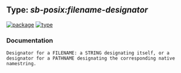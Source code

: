 ## Type: ***sb-posix:filename-designator***
[![package](https://img.shields.io/badge/Package-SB--POSIX-5f9ea0.svg?style=social&colorA=999999)](../) [![type](https://img.shields.io/badge/Type-Type-5f9ea0.svg?style=social&colorA=999999)](../#type) 
### Documentation
```
Designator for a FILENAME: a STRING designating itself, or a
designator for a PATHNAME designating the corresponding native namestring.
```
